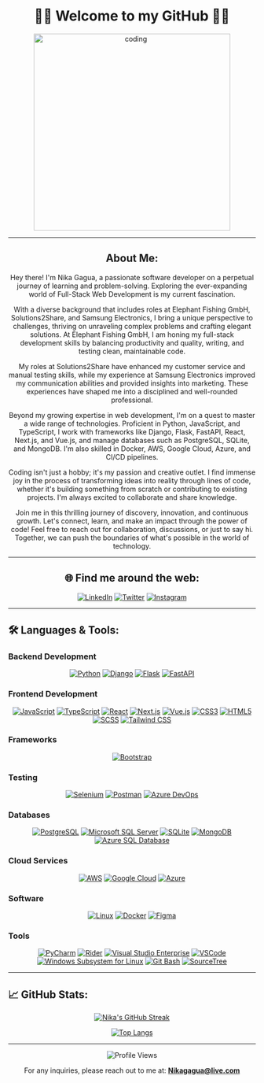 <div align="center">
<h1>🤘🏻 Welcome to my GitHub 🤘🏻</h1>
<img align="center" alt="coding" width="400" src="https://cdn.dribbble.com/users/1162077/screenshots/3848914/programmer.gif"> 
</div>

---

<h2 align="center">About Me:</h2>

<div align="center">

Hey there! I'm Nika Gagua, a passionate software developer on a perpetual journey of learning and problem-solving. Exploring the ever-expanding world of Full-Stack Web Development is my current fascination. 

With a diverse background that includes roles at Elephant Fishing GmbH, Solutions2Share, and Samsung Electronics, I bring a unique perspective to challenges, thriving on unraveling complex problems and crafting elegant solutions. At Elephant Fishing GmbH, I am honing my full-stack development skills by balancing productivity and quality, writing, and testing clean, maintainable code.

My roles at Solutions2Share have enhanced my customer service and manual testing skills, while my experience at Samsung Electronics improved my communication abilities and provided insights into marketing. These experiences have shaped me into a disciplined and well-rounded professional.

Beyond my growing expertise in web development, I'm on a quest to master a wide range of technologies. Proficient in Python, JavaScript, and TypeScript, I work with frameworks like Django, Flask, FastAPI, React, Next.js, and Vue.js, and manage databases such as PostgreSQL, SQLite, and MongoDB. I'm also skilled in Docker, AWS, Google Cloud, Azure, and CI/CD pipelines.

Coding isn't just a hobby; it's my passion and creative outlet. I find immense joy in the process of transforming ideas into reality through lines of code, whether it's building something from scratch or contributing to existing projects. I'm always excited to collaborate and share knowledge.

Join me in this thrilling journey of discovery, innovation, and continuous growth. Let's connect, learn, and make an impact through the power of code! Feel free to reach out for collaboration, discussions, or just to say hi. Together, we can push the boundaries of what's possible in the world of technology.

</div>

---

<h2 align="center">🌐 Find me around the web:</h2>

<div align="center">
 
[![LinkedIn](https://img.shields.io/badge/LinkedIn-blue?style=flat-square&logo=linkedin&labelColor=blue)](https://www.linkedin.com/in/-nikagagua/)
[![Twitter](https://img.shields.io/badge/Twitter-blue?style=flat-square&logo=twitter&labelColor=blue)](https://twitter.com/nicknet1c)
[![Instagram](https://img.shields.io/badge/Instagram-E4405F?style=flat-square&logo=instagram&logoColor=white)](https://www.instagram.com/nicknet1c/)

</div>

---

## 🛠️ Languages & Tools:

### Backend Development
<div align="center">
 
[![Python](https://img.shields.io/badge/-Python-black?style=flat-square&logo=python)](https://www.python.org/)
[![Django](https://img.shields.io/badge/-Django-darkgreen?style=flat-square&logo=django)](https://www.djangoproject.com/)
[![Flask](https://img.shields.io/badge/-Flask-black?style=flat-square&logo=flask)](https://flask.palletsprojects.com/)
[![FastAPI](https://img.shields.io/badge/-FastAPI-009688?style=flat-square&logo=fastapi)](https://fastapi.tiangolo.com/)

</div>

### Frontend Development
<div align="center">

[![JavaScript](https://img.shields.io/badge/-JavaScript-black?style=flat-square&logo=javascript)](https://developer.mozilla.org/en-US/docs/Web/JavaScript)
[![TypeScript](https://img.shields.io/badge/-TypeScript-blue?style=flat-square&logo=typescript)](https://www.typescriptlang.org/)
[![React](https://img.shields.io/badge/-React-black?style=flat-square&logo=react)](https://reactjs.org/)
[![Next.js](https://img.shields.io/badge/-Next.js-black?style=flat-square&logo=next-dot-js&logoColor=white)](https://nextjs.org/)
[![Vue.js](https://img.shields.io/badge/-Vue.js-4FC08D?style=flat-square&logo=vue-dot-js&logoColor=white)](https://vuejs.org/)
[![CSS3](https://img.shields.io/badge/-CSS3-blue?style=flat-square&logo=css3)](https://developer.mozilla.org/en-US/docs/Web/CSS)
[![HTML5](https://img.shields.io/badge/-HTML5-red?style=flat-square&logo=html5)](https://developer.mozilla.org/en-US/docs/Web/HTML)
[![SCSS](https://img.shields.io/badge/-SCSS-pink?style=flat-square&logo=sass)]()
[![Tailwind CSS](https://img.shields.io/badge/-Tailwind_CSS-38B2AC?style=flat-square&logo=tailwind-css&logoColor=white)]()

</div>

### Frameworks
<div align="center">
 
[![Bootstrap](https://img.shields.io/badge/-Bootstrap-purple?style=flat-square&logo=bootstrap)](https://getbootstrap.com/)

</div>

### Testing
<div align="center">

[![Selenium](https://img.shields.io/badge/-Selenium-darkgreen?style=flat-square&logo=selenium)](https://www.selenium.dev/)
[![Postman](https://img.shields.io/badge/-Postman-orange?style=flat-square&logo=postman)](https://www.postman.com/)
[![Azure DevOps](https://img.shields.io/badge/-AzureDevOps-0078D7?style=flat-square&logo=azure-devops)](https://azure.microsoft.com/en-us/services/devops/)

</div>

### Databases
<div align="center">

[![PostgreSQL](https://img.shields.io/badge/-PostgreSQL-lightgray?style=flat-square&logo=postgresql)](https://www.postgresql.org/)
[![Microsoft SQL Server](https://img.shields.io/badge/-SQL%20Server-orange?style=flat-square&logo=microsoft-sql-server)](https://www.microsoft.com/en-us/sql-server)
[![SQLite](https://img.shields.io/badge/-SQLite-lightgray?style=flat-square&logo=sqlite)](https://www.sqlite.org/)
[![MongoDB](https://img.shields.io/badge/-MongoDB-green?style=flat-square&logo=mongodb)](https://www.mongodb.com/)
[![Azure SQL Database](https://img.shields.io/badge/-Azure%20SQL%20Database-blue?style=flat-square&logo=microsoft-azure)](https://azure.microsoft.com/services/sql-database/)

</div>

### Cloud Services
<div align="center">
 
[![AWS](https://img.shields.io/badge/-AWS-orange?style=flat-square&logo=amazon-aws)](https://aws.amazon.com/)
[![Google Cloud](https://img.shields.io/badge/-Google_Cloud-blue?style=flat-square&logo=google-cloud)](https://cloud.google.com/)
[![Azure](https://img.shields.io/badge/-Azure-blue?style=flat-square&logo=microsoft-azure)](https://azure.microsoft.com/)

</div>

### Software
<div align="center">

[![Linux](https://img.shields.io/badge/-Linux-black?style=flat-square&logo=linux)](https://www.linux.org/)
[![Docker](https://img.shields.io/badge/-Docker-blue?style=flat-square&logo=docker)](https://www.docker.com/)
[![Figma](https://img.shields.io/badge/-Figma-orange?style=flat-square&logo=figma)](https://www.figma.com/)

</div>
 
### Tools
<div align="center">

[![PyCharm](https://img.shields.io/badge/-PyCharm-black?style=flat-square&logo=pycharm)](https://www.jetbrains.com/pycharm/)
[![Rider](https://img.shields.io/badge/-Rider-black?style=flat-square&logo=rider)](https://www.jetbrains.com/rider/)
[![Visual Studio Enterprise](https://img.shields.io/badge/-Visual%20Studio%20Enterprise-purple?style=flat-square&logo=visual-studio)](https://visualstudio.microsoft.com/vs/)
[![VSCode](https://img.shields.io/badge/-VSCode-blue?style=flat-square&logo=visual-studio-code)](https://code.visualstudio.com/)
[![Windows Subsystem for Linux](https://img.shields.io/badge/-WSL-lightgray?style=flat-square&logo=ubuntu)](https://docs.microsoft.com/en-us/windows/wsl/)
[![Git Bash](https://img.shields.io/badge/-Git%20Bash-black?style=flat-square&logo=git)](https://gitforwindows.org/)
[![SourceTree](https://img.shields.io/badge/-SourceTree-blue?style=flat-square&logo=atlassian)](https://www.sourcetreeapp.com/)

</div>

---

## 📈 GitHub Stats:
<div align="center">

[![Nika's GitHub Streak](https://github-readme-streak-stats.herokuapp.com/?user=nikagagua&theme=radical)](https://github.com/nikagagua)
  
[![Top Langs](https://github-readme-stats.vercel.app/api/top-langs/?username=nikagagua&layout=compact&theme=radical)](https://github.com/nikagagua)

</div>

---

<div align="center">
  
![Profile Views](https://komarev.com/ghpvc/?username=nikagagua&label=Profile%20views&color=0e75b6&style=flat)
  
For any inquiries, please reach out to me at: **Nikagagua@live.com**

</div>
